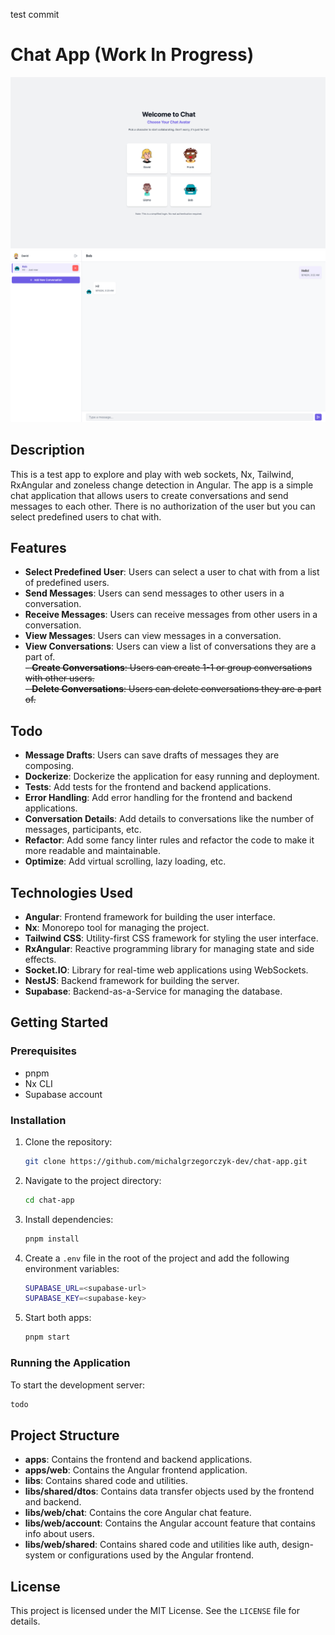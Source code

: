 test commit
# Chat App (Work In Progress)

![Chat App - Login Page](./apps/web/public/image1.png)
![Chat App - Core](./apps/web/public/image2.png)


## Description

This is a test app to explore and play with web sockets, Nx, Tailwind, RxAngular and zoneless change detection in 
Angular. The app is a simple chat application that allows users to create conversations and send messages to each other.
There is no authorization of the user but you can select predefined users to chat with.

## Features
- **Select Predefined User**: Users can select a user to chat with from a list of predefined users.
- **Send Messages**: Users can send messages to other users in a conversation.
- **Receive Messages**: Users can receive messages from other users in a conversation.
- **View Messages**: Users can view messages in a conversation.
- **View Conversations**: Users can view a list of conversations they are a part of.<br>
~~- **Create Conversations**: Users can create 1-1 or group conversations with other users.~~ <br>
~~- **Delete Conversations**: Users can delete conversations they are a part of.~~

## Todo
- **Message Drafts**: Users can save drafts of messages they are composing.
- **Dockerize**: Dockerize the application for easy running and deployment.
- **Tests**: Add tests for the frontend and backend applications.
- **Error Handling**: Add error handling for the frontend and backend applications.
- **Conversation Details**: Add details to conversations like the number of messages, participants, etc.
- **Refactor**: Add some fancy linter rules and refactor the code to make it more readable and maintainable.
- **Optimize**: Add virtual scrolling, lazy loading, etc.
## Technologies Used
- **Angular**: Frontend framework for building the user interface.
- **Nx**: Monorepo tool for managing the project.
- **Tailwind CSS**: Utility-first CSS framework for styling the user interface.
- **RxAngular**: Reactive programming library for managing state and side effects.
- **Socket.IO**: Library for real-time web applications using WebSockets.
- **NestJS**: Backend framework for building the server.
- **Supabase**: Backend-as-a-Service for managing the database.

## Getting Started

### Prerequisites
- pnpm
- Nx CLI
- Supabase account

### Installation
1. Clone the repository:
    ```bash
    git clone https://github.com/michalgrzegorczyk-dev/chat-app.git
    ```
2. Navigate to the project directory:
    ```bash
    cd chat-app
    ```
3. Install dependencies:
    ```bash
    pnpm install
    ```
4. Create a `.env` file in the root of the project and add the following environment variables:
    ```bash
    SUPABASE_URL=<supabase-url>
    SUPABASE_KEY=<supabase-key>
    ```
5. Start both apps:
    ```bash
    pnpm start
    ```

### Running the Application
To start the development server:
```bash
todo
```

## Project Structure

- **apps**: Contains the frontend and backend applications.
- **apps/web**: Contains the Angular frontend application.
- **libs**: Contains shared code and utilities.
- **libs/shared/dtos**: Contains data transfer objects used by the frontend and backend.
- **libs/web/chat**: Contains the core Angular chat feature.
- **libs/web/account**: Contains the Angular account feature that contains info about users.
- **libs/web/shared**: Contains shared code and utilities like auth, design-system or configurations used by the Angular frontend.


## License

This project is licensed under the MIT License. See the `LICENSE` file for details.

